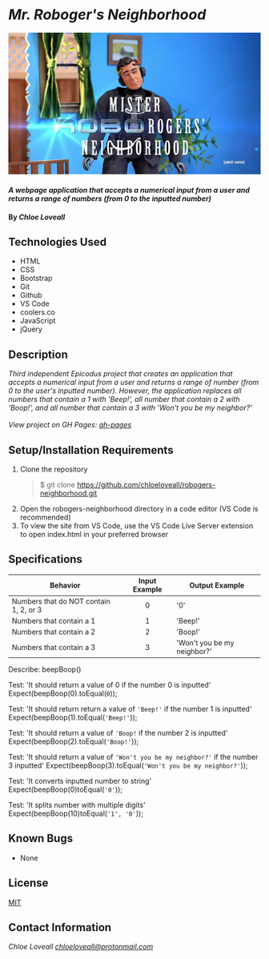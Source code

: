 # _Mr. Roboger's Neighborhood_

![Mr Robo Rogers](img/roborogers.jpg)

#### _A webpage application that accepts a numerical input from a user and returns a range of numbers (from 0 to the inputted number)_

#### By _**Chloe Loveall**_

## Technologies Used

* HTML
* CSS
* Bootstrap
* Git
* Github
* VS Code
* coolers.co
* JavaScript
* jQuery

## Description

_Third independent Epicodus project that creates an application that accepts a numerical input from a user and returns a range of number (from 0 to the user's inputted number). However, the application replaces all numbers that contain a 1 with 'Beep!', all number that contain a 2 with 'Boop!', and all number that contain a 3 with 'Won't you be my neighbor?'_<br><br>
_View project on GH Pages: [gh-pages](https://chloeloveall.github.io/robogers-neighborhood/)_

## Setup/Installation Requirements

1. Clone the repository
    >$ git clone https://github.com/chloeloveall/robogers-neighborhood.git
2. Open the robogers-neighborhood directory in a code editor (VS Code is recommended)
3. To view the site from VS Code, use the VS Code Live Server extension to open index.html in your preferred browser 

## Specifications

| Behavior                                | Input Example | Output Example              |
| --------------------------------------- | :-----------: | --------------------------- |
| Numbers that do NOT contain 1, 2, or 3  | 0             | '0'                         |
| Numbers that contain a 1                | 1             | 'Beep!'                     |
| Numbers that contain a 2                | 2             | 'Boop!'                     |
| Numbers that contain a 3                | 3             | 'Won't you be my neighbor?' |

Describe: beepBoop()

Test: 'It should return a value of 0 if the number 0 is inputted'
Expect(beepBoop(0).toEqual(`0`));

Test: 'It should return return a value of `'Beep!'` if the number 1 is inputted'
Expect(beepBoop(1).toEqual(`'Beep!'`));

Test: 'It should return a value of `'Boop!` if the number 2 is inputted'
Expect(beepBoop(2).toEqual(`'Boop!'`));

Test: 'It should return a value of `'Won't you be my neighbor?'` if the number 3 inputted'
Expect(beepBoop(3).toEqual(`'Won't you be my neighbor?'`));

Test: 'It converts inputted number to string'
Expect(beepBoop(0)toEqual(`'0'`));

Test: 'It splits number with multiple digits'
Expect(beepBoop(10)toEqual(`'1', '0'`));

<!-- Test: 'It recognizes an inputted number containing the number 1'
Expect(beepBoop(01).toEqual(`'Beep!'`)); -->

## Known Bugs

* None

## License

[MIT](LICENSE.md)

## Contact Information

_Chloe Loveall <chloeloveall@protonmail.com>_